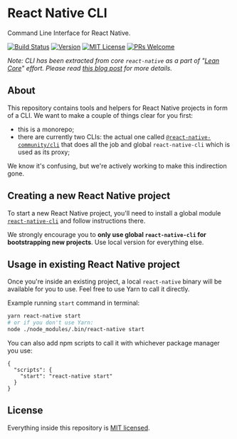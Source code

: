 # React Native CLI

Command Line Interface for React Native.

[![Build Status][build-badge]][build] [![Version][version-badge]][package] [![MIT License][license-badge]][license] [![PRs Welcome][prs-welcome-badge]][prs-welcome]

_Note: CLI has been extracted from core `react-native` as a part of "[Lean Core](https://github.com/facebook/react-native/issues/23313)" effort. Please read [this blog post](https://blog.callstack.io/the-react-native-cli-has-a-new-home-79b63838f0e6) for more details._

## About

This repository contains tools and helpers for React Native projects in form of a CLI. We want to make a couple of things clear for you first:

- this is a monorepo;
- there are currently two CLIs: the actual one called [`@react-native-community/cli`](./packages/cli) that does all the job and global `react-native-cli` which is used as its proxy;

We know it's confusing, but we're actively working to make this indirection gone.

## Creating a new React Native project

To start a new React Native project, you'll need to install a global module [`react-native-cli`](./packages/global-cli) and follow instructions there.

We strongly encourage you to **only use global `react-native-cli` for bootstrapping new projects**. Use local version for everything else.

## Usage in existing React Native project

Once you're inside an existing project, a local `react-native` binary will be available for you to use. Feel free to use Yarn to call it directly.

Example running `start` command in terminal:

```sh
yarn react-native start
# or if you don't use Yarn:
node ./node_modules/.bin/react-native start
```

You can also add npm scripts to call it with whichever package manager you use:

```json5
{
  "scripts": {
    "start": "react-native start"
  }
}
```

## License

Everything inside this repository is [MIT licensed](./LICENSE).

<!-- badges -->

[build-badge]: https://img.shields.io/circleci/project/github/react-native-community/react-native-cli/master.svg?style=flat-square
[build]: https://circleci.com/gh/react-native-community/react-native-cli/tree/master
[version-badge]: https://img.shields.io/npm/v/@react-native-community/cli.svg?style=flat-square
[package]: https://www.npmjs.com/package/@react-native-community/cli.svg
[license-badge]: https://img.shields.io/npm/l/@react-native-community/cli.svg?style=flat-square
[license]: https://opensource.org/licenses/MIT
[prs-welcome-badge]: https://img.shields.io/badge/PRs-welcome-brightgreen.svg?style=flat-square
[prs-welcome]: http://makeapullrequest.com
